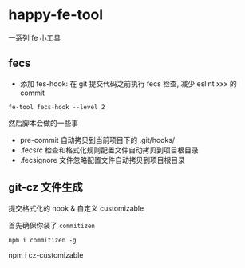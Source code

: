 # happy-fe-tool
一系列 fe 小工具

## fecs

- 添加 fes-hook: 在 git 提交代码之前执行 fecs 检查, 减少 eslint xxx 的 commit

```
fe-tool fecs-hook --level 2
```

然后脚本会做的一些事

- pre-commit 自动拷贝到当前项目下的 .git/hooks/
- .fecsrc 检查和格式化规则配置文件自动拷贝到项目根目录
- .fecsignore 文件忽略配置文件自动拷贝到项目根目录

## git-cz 文件生成

提交格式化的 hook & 自定义 customizable

首先确保你装了 `commitizen`

```
npm i commitizen -g
```

npm i cz-customizable